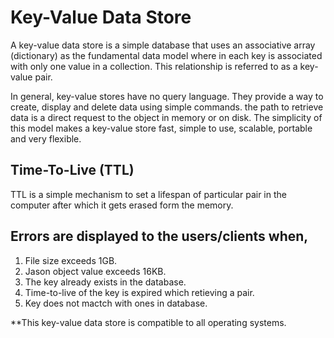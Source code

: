 # Key-Value Data Store

  A key-value data store is a simple database that uses an associative array (dictionary) as the fundamental data model where in each key is associated with only one value in a collection. This relationship is referred to as a key-value pair.

In general, key-value stores have no query language. They provide a way to create, display and delete data using simple commands. the path to retrieve data is a direct request to the object in memory or on disk. The simplicity of this model makes a key-value store fast, simple to use, scalable, portable and very flexible.


## Time-To-Live (TTL) 
  TTL is a simple mechanism to set a lifespan of particular pair in the computer after which it gets erased form the memory.

## Errors are displayed to the users/clients when, 

1. File size exceeds 1GB.
2. Jason object value exceeds 16KB.
3. The key already exists in the database.
4. Time-to-live of the key is expired which retieving a pair.
5. Key does not mactch with ones in database.

**This key-value data store is compatible to all operating systems.
